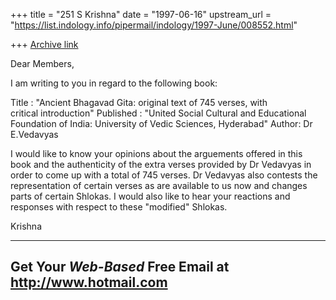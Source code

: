 +++
title = "251 S Krishna"
date = "1997-06-16"
upstream_url = "https://list.indology.info/pipermail/indology/1997-June/008552.html"

+++
[Archive link](https://list.indology.info/pipermail/indology/1997-June/008552.html)

Dear Members,

I am writing to you in regard to the following book:



Title : "Ancient Bhagavad Gita: original text of 745 verses, with          
critical introduction" 
Published : "United Social Cultural and Educational Foundation of
             India: University of Vedic Sciences, Hyderabad"
Author:       Dr E.Vedavyas

I would like to know your opinions about the arguements offered in this 
book and the authenticity of the extra verses provided by Dr Vedavyas in 
order to come up with a total of 745 verses. Dr Vedavyas
also contests the representation of certain verses as are available to
us now and changes parts of certain Shlokas. I would also like to hear
your reactions and responses with respect to these "modified" Shlokas.

Krishna




---------------------------------------------------------
Get Your *Web-Based* Free Email at http://www.hotmail.com
---------------------------------------------------------




